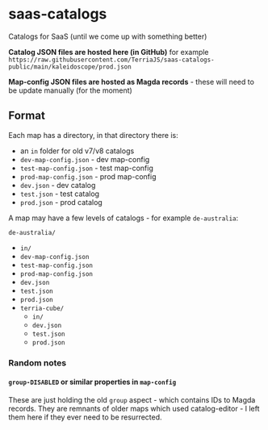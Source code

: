 # saas-catalogs

Catalogs for SaaS (until we come up with something better)

**Catalog JSON files are hosted here (in GitHub)** for example `https://raw.githubusercontent.com/TerriaJS/saas-catalogs-public/main/kaleidoscope/prod.json`

**Map-config JSON files are hosted as Magda records** - these will need to be update manually (for the moment)

## Format

Each map has a directory, in that directory there is:

- an `in` folder for old v7/v8 catalogs
- `dev-map-config.json` - dev map-config
- `test-map-config.json` - test map-config
- `prod-map-config.json` - prod map-config
- `dev.json` - dev catalog
- `test.json` - test catalog
- `prod.json` - prod catalog

A map may have a few levels of catalogs - for example `de-australia`:

`de-australia/`

- `in/`
- `dev-map-config.json`
- `test-map-config.json`
- `prod-map-config.json`
- `dev.json`
- `test.json`
- `prod.json`
- `terria-cube/`
  - `in/`
  - `dev.json`
  - `test.json`
  - `prod.json`

### Random notes

#### `group-DISABLED` or similar properties in `map-config`

These are just holding the old `group` aspect - which contains IDs to Magda records. They are remnants of older maps which used catalog-editor - I left them here if they ever need to be resurrected.
